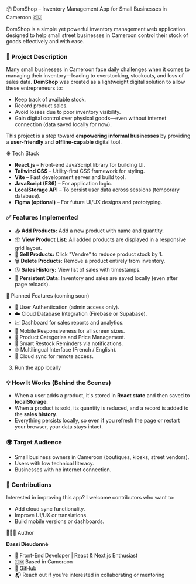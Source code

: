 


📦 DomShop – Inventory Management App for Small Businesses in Cameroon 🇨🇲


 DomShop is a simple yet powerful inventory management web application designed to help small street businesses in Cameroon control their stock of goods effectively and with ease.



### 🧠 Project Description

Many small businesses in Cameroon face daily challenges when it comes to managing their inventory—leading to overstocking, stockouts, and loss of sales data. **DomShop** was created as a lightweight digital solution to allow these entrepreneurs to:

* Keep track of available stock.
* Record product sales.
* Avoid losses due to poor inventory visibility.
* Gain digital control over physical goods—even without internet connection (data saved locally for now).

This project is a step toward **empowering informal businesses** by providing a **user-friendly** and **offline-capable** digital tool.



⚙️ Tech Stack

* **React.js** – Front-end JavaScript library for building UI.
* **Tailwind CSS** – Utility-first CSS framework for styling.
* **Vite** – Fast development server and build tool.
* **JavaScript (ES6)** – For application logic.
* **LocalStorage API** – To persist user data across sessions (temporary database).
* **Figma (optional)** – For future UI/UX designs and prototyping.


### ✅ Features Implemented

* 📥 **Add Products:** Add a new product with name and quantity.
* 📦 **View Product List:** All added products are displayed in a responsive grid layout.
* 🔻 **Sell Products:** Click "Vendre" to reduce product stock by 1.
* 🗑️ **Delete Products:** Remove a product entirely from inventory.
* 🕓 **Sales History:** View list of sales with timestamps.
* 💾 **Persistent Data:** Inventory and sales are saved locally (even after page reloads).


 🚀 Planned Features (coming soon)

* 🔐 User Authentication (admin access only).
* ☁️ Cloud Database Integration (Firebase or Supabase).
* 📈 Dashboard for sales reports and analytics.
* 📱 Mobile Responsiveness for all screen sizes.
* 🧾 Product Categories and Price Management.
* 🧠 Smart Restock Reminders via notifications.
* 🌐 Multilingual Interface (French / English).
* 📡 Cloud sync for remote access.


3. Run the app locally

### 💡 How It Works (Behind the Scenes)

* When a user adds a product, it's stored in **React state** and then saved to **localStorage**.
* When a product is sold, its quantity is reduced, and a record is added to the **sales history**.
* Everything persists locally, so even if you refresh the page or restart your browser, your data stays intact.


### 🌍 Target Audience

* Small business owners in Cameroon (boutiques, kiosks, street vendors).
* Users with low technical literacy.
* Businesses with no internet connection.



### 🤝 Contributions

Interested in improving this app? I welcome contributors who want to:

* Add cloud sync functionality.
* Improve UI/UX or translations.
* Build mobile versions or dashboards.


 👨🏽‍💻 Author

**Dassi Dieudonné**

* 💼 Front-End Developer | React & Next.js Enthusiast
* 🇨🇲 Based in Cameroon
* 🔗 [GitHub](https://github.com/dascomsoft)
* 📬 Reach out if you're interested in collaborating or mentoring



